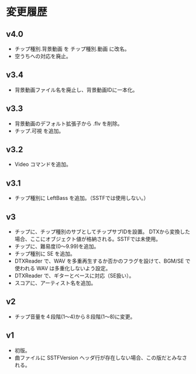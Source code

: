 ﻿
# 変更履歴

## v4.0
* チップ種別.背景動画 を チップ種別.動画 に改名。
* 空うちへの対応を廃止。

## v3.4
* 背景動画ファイル名を廃止し、背景動画IDに一本化。

## v3.3
* 背景動画のデフォルト拡張子から .flv を削除。
* チップ.可視 を追加。

## v3.2
* Video コマンドを追加。

## v3.1
* チップ種別に LeftBass を追加。（SSTFでは使用しない。）

## v3
* チップに、チップ種別のサブとしてチップサブIDを設置。
  DTXから変換した場合、ここにオブジェクト値が格納される。SSTFでは未使用。
* チップに、難易度(0～9.99)を追加。
* チップ種別に SE を追加。
* DTXReader で、WAV を多重再生するか否かのフラグを設けて、BGM/SE で使われる WAV は多重化しないよう設定。
* DTXReader で、ギターとベースに対応（SE扱い）。
* スコアに、アーティスト名を追加。

## v2
* チップ音量を４段階(1～4)から８段階(1～8)に変更。

## v1
* 初版。
* 曲ファイルに SSTFVersion ヘッダ行が存在しない場合、この版だとみなされる。

